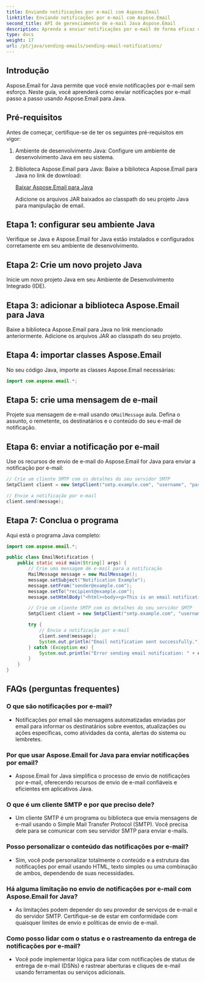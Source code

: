 ```yaml
---
title: Enviando notificações por e-mail com Aspose.Email
linktitle: Enviando notificações por e-mail com Aspose.Email
second_title: API de gerenciamento de e-mail Java Aspose.Email
description: Aprenda a enviar notificações por e-mail de forma eficaz com Aspose.Email para Java. Um guia completo com exemplos de código e perguntas frequentes para uma comunicação perfeita.
type: docs
weight: 17
url: /pt/java/sending-emails/sending-email-notifications/
---
```


## Introdução

Aspose.Email for Java permite que você envie notificações por e-mail sem esforço. Neste guia, você aprenderá como enviar notificações por e-mail passo a passo usando Aspose.Email para Java.

## Pré-requisitos

Antes de começar, certifique-se de ter os seguintes pré-requisitos em vigor:

1. Ambiente de desenvolvimento Java: Configure um ambiente de desenvolvimento Java em seu sistema.

2. Biblioteca Aspose.Email para Java: Baixe a biblioteca Aspose.Email para Java no link de download:

   [Baixar Aspose.Email para Java](https://releases.aspose.com/email/java/)

   Adicione os arquivos JAR baixados ao classpath do seu projeto Java para manipulação de email.

## Etapa 1: configurar seu ambiente Java

Verifique se Java e Aspose.Email for Java estão instalados e configurados corretamente em seu ambiente de desenvolvimento.

## Etapa 2: Crie um novo projeto Java

Inicie um novo projeto Java em seu Ambiente de Desenvolvimento Integrado (IDE).

## Etapa 3: adicionar a biblioteca Aspose.Email para Java

Baixe a biblioteca Aspose.Email para Java no link mencionado anteriormente. Adicione os arquivos JAR ao classpath do seu projeto.

## Etapa 4: importar classes Aspose.Email

No seu código Java, importe as classes Aspose.Email necessárias:

```java
import com.aspose.email.*;
```

## Etapa 5: crie uma mensagem de e-mail

Projete sua mensagem de e-mail usando o`MailMessage` aula. Defina o assunto, o remetente, os destinatários e o conteúdo do seu e-mail de notificação.

## Etapa 6: enviar a notificação por e-mail

Use os recursos de envio de e-mail do Aspose.Email for Java para enviar a notificação por e-mail:

```java
// Crie um cliente SMTP com os detalhes do seu servidor SMTP
SmtpClient client = new SmtpClient("smtp.example.com", "username", "password");

// Envie a notificação por e-mail
client.send(message);
```

## Etapa 7: Conclua o programa

Aqui está o programa Java completo:

```java
import com.aspose.email.*;

public class EmailNotification {
    public static void main(String[] args) {
        // Crie uma mensagem de e-mail para a notificação
        MailMessage message = new MailMessage();
        message.setSubject("Notification Example");
        message.setFrom("sender@example.com");
        message.setTo("recipient@example.com");
        message.setHtmlBody("<html><body><p>This is an email notification.</p></body></html>");

        // Crie um cliente SMTP com os detalhes do seu servidor SMTP
        SmtpClient client = new SmtpClient("smtp.example.com", "username", "password");

        try {
            // Envie a notificação por e-mail
            client.send(message);
            System.out.println("Email notification sent successfully.");
        } catch (Exception ex) {
            System.out.println("Error sending email notification: " + ex.getMessage());
        }
    }
}
```

## FAQs (perguntas frequentes)

### O que são notificações por e-mail?
   - Notificações por email são mensagens automatizadas enviadas por email para informar os destinatários sobre eventos, atualizações ou ações específicas, como atividades da conta, alertas do sistema ou lembretes.

### Por que usar Aspose.Email for Java para enviar notificações por email?
   - Aspose.Email for Java simplifica o processo de envio de notificações por e-mail, oferecendo recursos de envio de e-mail confiáveis e eficientes em aplicativos Java.

### O que é um cliente SMTP e por que preciso dele?
   - Um cliente SMTP é um programa ou biblioteca que envia mensagens de e-mail usando o Simple Mail Transfer Protocol (SMTP). Você precisa dele para se comunicar com seu servidor SMTP para enviar e-mails.

### Posso personalizar o conteúdo das notificações por e-mail?
   - Sim, você pode personalizar totalmente o conteúdo e a estrutura das notificações por email usando HTML, texto simples ou uma combinação de ambos, dependendo de suas necessidades.

### Há alguma limitação no envio de notificações por e-mail com Aspose.Email for Java?
   - As limitações podem depender do seu provedor de serviços de e-mail e do servidor SMTP. Certifique-se de estar em conformidade com quaisquer limites de envio e políticas de envio de e-mail.

### Como posso lidar com o status e o rastreamento da entrega de notificações por e-mail?
   - Você pode implementar lógica para lidar com notificações de status de entrega de e-mail (DSNs) e rastrear aberturas e cliques de e-mail usando ferramentas ou serviços adicionais.